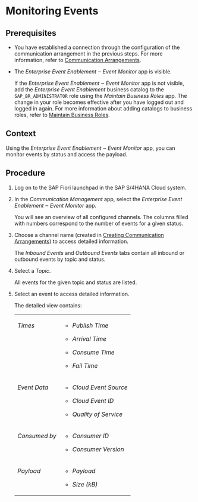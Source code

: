 <!-- loiocb54df9dfc9d4278a3f65eb232dc167d -->

# Monitoring Events



## Prerequisites

-   You have established a connection through the configuration of the communication arrangement in the previous steps. For more information, refer to [Communication Arrangements](communication-arrangements-2144420.md).

-   The *Enterprise Event Enablement ‒ Event Monitor* app is visible.

    If the *Enterprise Event Enablement ‒ Event Monitor* app is not visible, add the *Enterprise Event Enablement* business catalog to the `SAP_BR_ADMINISTRATOR` role using the *Maintain Business Roles* app. The change in your role becomes effective after you have logged out and logged in again. For more information about adding catalogs to business roles, refer to [Maintain Business Roles](maintain-business-roles-8980ad0.md).




## Context

Using the *Enterprise Event Enablement ‒ Event Monitor* app, you can monitor events by status and access the payload.



## Procedure

1.  Log on to the SAP Fiori launchpad in the SAP S/4HANA Cloud system.

2.  In the *Communication Management* app, select the *Enterprise Event Enablement ‒ Event Monitor* app.

    You will see an overview of all configured channels. The columns filled with numbers correspond to the number of events for a given status.

3.  Choose a channel name \(created in [Creating Communication Arrangements](creating-communication-arrangements-78ababb.md)\) to access detailed information.

    The *Inbound Events* and *Outbound Events* tabs contain all inbound or outbound events by topic and status.

4.  Select a *Topic*.

    All events for the given topic and status are listed.

5.  Select an event to access detailed information.

    The detailed view contains:


    <table>
    <tr>
    <td valign="top">

    *Times*


    
    </td>
    <td valign="top">

    -   *Publish Time*

    -   *Arrival Time*

    -   *Consume Time*

    -   *Fail Time*



    
    </td>
    </tr>
    <tr>
    <td valign="top">

    *Event Data*


    
    </td>
    <td valign="top">

    -   *Cloud Event Source*

    -   *Cloud Event ID*

    -   *Quality of Service*



    
    </td>
    </tr>
    <tr>
    <td valign="top">

    *Consumed by*


    
    </td>
    <td valign="top">

    -   *Consumer ID*

    -   *Consumer Version*



    
    </td>
    </tr>
    <tr>
    <td valign="top">

    *Payload*


    
    </td>
    <td valign="top">

    -   *Payload*

    -   *Size \(kB\)*



    
    </td>
    </tr>
    </table>
    

